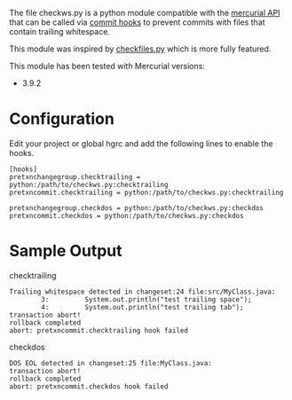 The file checkws.py is a python module compatible with the [mercurial API](https://www.mercurial-scm.org/wiki/MercurialApi) that can be called via [commit hooks](https://www.mercurial-scm.org/wiki/HookExamples) to prevent commits with files that contain trailing whitespace.

This module was inspired by [checkfiles.py](https://www.mercurial-scm.org/wiki/CheckFilesExtension) which is more fully featured.

This module has been tested with Mercurial versions:
* 3.9.2

# Configuration

Edit your project or global hgrc and add the following lines to enable the hooks.

    [hooks]
    pretxnchangegroup.checktrailing = python:/path/to/checkws.py:checktrailing
    pretxncommit.checktrailing = python:/path/to/checkws.py:checktrailing

    pretxnchangegroup.checkdos = python:/path/to/checkws.py:checkdos
    pretxncommit.checkdos = python:/path/to/checkws.py:checkdos

# Sample Output

checktrailing

    Trailing whitespace detected in changeset:24 file:src/MyClass.java:
            3:         System.out.println("test trailing space");
            4:         System.out.println("test trailing tab");
    transaction abort!
    rollback completed
    abort: pretxncommit.checktrailing hook failed

checkdos

    DOS EOL detected in changeset:25 file:MyClass.java:
    transaction abort!
    rollback completed
    abort: pretxncommit.checkdos hook failed
